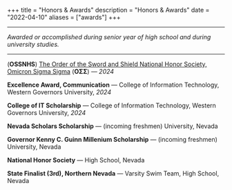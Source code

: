+++
title = "Honors & Awards"
description = "Honors & Awards"
date = "2022-04-10"
aliases = ["awards"]
+++

---

*Awarded or accomplished during senior year of high school and during university studies.*

---

(**OSSNHS**) [The Order of the Sword and Shield National Honor Society, Omicron Sigma Sigma](https://www.securityhonorsociety.org/) (**ΟΣΣ**) — *2024*

**Excellence Award, Communication** — College of Information Technology, Western Governors University, *2024*

**College of IT Scholarship** — College of Information Technology, Western Governors University, *2024*

**Nevada Scholars Scholarship** — (incoming freshmen) University, Nevada

**Governor Kenny C. Guinn Millenium Scholarship** — (incoming freshmen) University, Nevada

**National Honor Society** — High School, Nevada

**State Finalist (3rd), Northern Nevada** — Varsity Swim Team, High School, Nevada